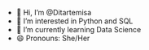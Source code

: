 - 👋 Hi, I’m @Ditartemisa
- 👀 I’m interested in Python and SQL
- 🌱 I’m currently learning Data Science
- 😄 Pronouns: She/Her


<!---
Ditartemisa/Ditartemisa is a ✨ special ✨ repository because its `README.md` (this file) appears on your GitHub profile.
You can click the Preview link to take a look at your changes.
--->
